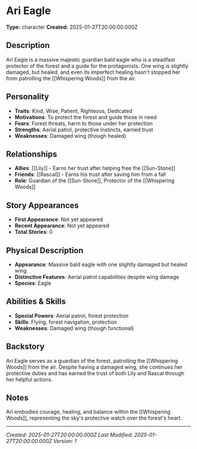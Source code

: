 # Ari Eagle

**Type:** character
**Created:** 2025-01-27T20:00:00.000Z

## Description

Ari Eagle is a massive majestic guardian bald eagle who is a steadfast protector of the forest and a guide for the protagonists. One wing is slightly damaged, but healed, and even its imperfect healing hasn't stopped her from patrolling the [[Whispering Woods]] from the air.

## Personality

- **Traits**: Kind, Wise, Patient, Righteous, Dedicated
- **Motivations**: To protect the forest and guide those in need
- **Fears**: Forest threats, harm to those under her protection
- **Strengths**: Aerial patrol, protective instincts, earned trust
- **Weaknesses**: Damaged wing (though healed)

## Relationships

- **Allies**: [[Lily]] - Earns her trust after helping free the [[Sun-Stone]]
- **Friends**: [[Rascal]] - Earns his trust after saving him from a fall
- **Role**: Guardian of the [[Sun-Stone]], Protector of the [[Whispering Woods]]

## Story Appearances

- **First Appearance**: Not yet appeared
- **Recent Appearance**: Not yet appeared
- **Total Stories**: 0

## Physical Description

- **Appearance**: Massive bald eagle with one slightly damaged but healed wing
- **Distinctive Features**: Aerial patrol capabilities despite wing damage
- **Species**: Eagle

## Abilities & Skills

- **Special Powers**: Aerial patrol, forest protection
- **Skills**: Flying, forest navigation, protection
- **Weaknesses**: Damaged wing (though functional)

## Backstory

Ari Eagle serves as a guardian of the forest, patrolling the [[Whispering Woods]] from the air. Despite having a damaged wing, she continues her protective duties and has earned the trust of both Lily and Rascal through her helpful actions.

## Notes

Ari embodies courage, healing, and balance within the [[Whispering Woods]], representing the sky's protective watch over the forest's heart.

---
*Created: 2025-01-27T20:00:00.000Z*
*Last Modified: 2025-01-27T20:00:00.000Z*
*Version: 1*
